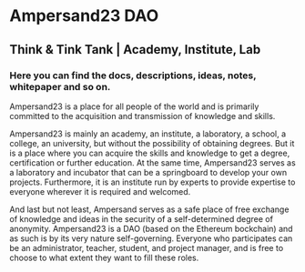 # Ampersand23 DAO
## Think & Tink Tank | Academy, Institute, Lab

### Here you can find the docs, descriptions, ideas, notes, whitepaper and so on.

Ampersand23 is a place for all people of the world and is primarily committed to the acquisition and transmission of knowledge and skills.

Ampersand23 is mainly an academy, an institute, a laboratory, a school, a college, an university, but without the possibility of obtaining degrees. But it is a place where you can acquire the skills and knowledge to get a degree, certification or further education. At the same time, Ampersand23 serves as a laboratory and incubator that can be a springboard to develop your own projects. Furthermore, it is an institute run by experts to provide expertise to everyone wherever it is required and welcomed.

And last but not least, Ampersand serves as a safe place of free exchange of knowledge and ideas in the security of a self-determined degree of anonymity. Ampersand23 is a DAO (based on the Ethereum bockchain) and as such is by its very nature self-governing. Everyone who participates can be an administrator, teacher, student, and project manager, and is free to choose to what extent they want to fill these roles.
